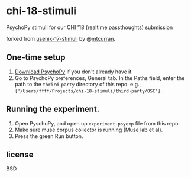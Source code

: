 # chi-18-stimuli

PsychoPy stimuli for our CHI '18 (realtime passthoughts) submission

forked from [usenix-17-stimuli](https://github.com/berkeley-biosense/usenix-17-stimuli) by @[mtcurran](https://github.com/mtcurran).

## One-time setup

1. [Download PsychoPy](http://www.psychopy.org/) if you don't already have it.
2. Go to PsychoPy preferences, General tab. In the Paths field, enter the path to the `thrird-party` directory of this repo. e.g., `['/Users/ffff/Projects/chi-18-stimuli/third-party/OSC']`.

## Running the experiment.
1. Open PyschoPy, and open up `experiment.psyexp` file from this repo.
2. Make sure muse corpus collector is running (Muse lab et al).
3. Press the green Run button.

## license
BSD
